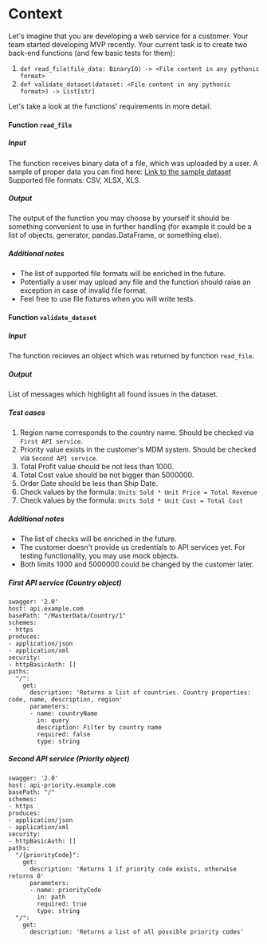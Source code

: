 # Context
Let's imagine that you are developing a web service for a customer. Your team started developing MVP recently.
Your current task is to create two back-end functions (and few basic tests for them):
1. `def read_file(file_data: BinaryIO) -> <File content in any pythonic format>`
2. `def validate_dataset(dataset: <File content in any pythonic format>) -> List[str]`

Let's take a look at the functions' requirements in more detail.

#### Function `read_file`
##### Input
The function receives binary data of a file, which was uploaded by a user.
A sample of proper data you can find here:
[Link to the sample dataset](https://eforexcel.com/wp/wp-content/uploads/2017/07/10000-Sales-Records.zip)
Supported file formats: CSV, XLSX, XLS.
##### Output
The output of the function you may choose by yourself it should be something convenient to use in further handling (for example it could be a list of objects, generator, pandas.DataFrame, or something else).
##### Additional notes
- The list of supported file formats will be enriched in the future.
- Potentially a user may upload any file and the function should raise an exception in case of invalid file format.
- Feel free to use file fixtures when you will write tests.

#### Function `validate_dataset`
##### Input
The function recieves an object which was returned by function `read_file`.
##### Output
List of messages which highlight all found issues in the dataset.
##### Test cases
1. Region name corresponds to the country name. Should be checked via `First API service`.
2. Priority value exists in the customer's MDM system. Should be checked via `Second API service`.
3. Total Profit value should be not less than 1000.
4. Total Cost value should be not bigger than 5000000.
5. Order Date should be less than Ship Date.
6. Check values by the formula: `Units Sold * Unit Price = Total Revenue`
7. Check values by the formula: `Units Sold * Unit Cost = Total Cost`

##### Additional notes
- The list of checks will be enriched in the future.
- The customer doesn't provide us credentials to API services yet. For testing functionality, you may use mock objects.
- Both limits 1000 and 5000000 could be changed by the customer later.

##### First API service (Country object)
```
swagger: '2.0'
host: api.example.com
basePath: "/MasterData/Country/1"
schemes:
- https
produces:
- application/json
- application/xml
security:
- httpBasicAuth: []
paths:
  "/":
    get:
      description: 'Returns a list of countries. Country properties: code, name, description, region'
      parameters:
      - name: countryName
        in: query
        description: Filter by country name
        required: false
        type: string
```
##### Second API service (Priority object)
```
swagger: '2.0'
host: api-priority.example.com
basePath: "/"
schemes:
- https
produces:
- application/json
- application/xml
security:
- httpBasicAuth: []
paths:		
  "/{priorityCode}":
    get:
      description: 'Returns 1 if priority code exists, otherwise returns 0'
      parameters:
      - name: priorityCode
        in: path
        required: true
        type: string
  "/":
    get:
      description: 'Returns a list of all possible priority codes'
```